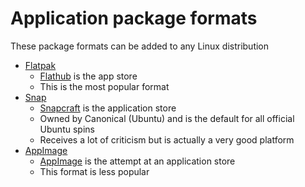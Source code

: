 # Application package formats

These package formats can be added to any Linux distribution

- [Flatpak](https://en.wikipedia.org/wiki/Flatpak)
  - [Flathub](https://flathub.org/apps) is the app store
  - This is the most popular format
- [Snap](https://en.wikipedia.org/wiki/Snap_%28software%29)
  - [Snapcraft](https://snapcraft.io/store) is the application store
  - Owned by Canonical (Ubuntu) and is the default for all official Ubuntu spins
  - Receives a lot of criticism but is actually a very good platform
- [AppImage](https://en.wikipedia.org/wiki/AppImage)
  - [AppImage](https://appimage.github.io/apps/) is the attempt at an application store
  - This format is less popular
